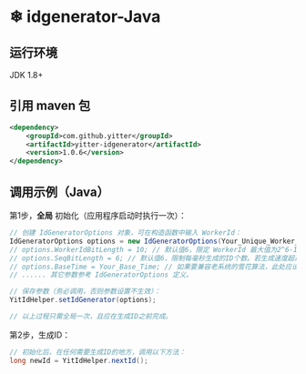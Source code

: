 #  ❄ idgenerator-Java

## 运行环境

JDK 1.8+

## 引用 maven 包
```xml
<dependency>
	<groupId>com.github.yitter</groupId>
	<artifactId>yitter-idgenerator</artifactId>
	<version>1.0.6</version>
</dependency>
```

## 调用示例（Java）

第1步，**全局** 初始化（应用程序启动时执行一次）：
```java
// 创建 IdGeneratorOptions 对象，可在构造函数中输入 WorkerId：
IdGeneratorOptions options = new IdGeneratorOptions(Your_Unique_Worker_Id);
// options.WorkerIdBitLength = 10; // 默认值6，限定 WorkerId 最大值为2^6-1，即默认最多支持64个节点。
// options.SeqBitLength = 6; // 默认值6，限制每毫秒生成的ID个数。若生成速度超过5万个/秒，建议加大 SeqBitLength 到 10。
// options.BaseTime = Your_Base_Time; // 如果要兼容老系统的雪花算法，此处应设置为老系统的BaseTime。
// ...... 其它参数参考 IdGeneratorOptions 定义。

// 保存参数（务必调用，否则参数设置不生效）：
YitIdHelper.setIdGenerator(options);

// 以上过程只需全局一次，且应在生成ID之前完成。
```

第2步，生成ID：
```java
// 初始化后，在任何需要生成ID的地方，调用以下方法：
long newId = YitIdHelper.nextId();
```


